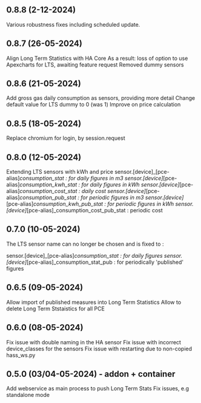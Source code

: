 ## 0.8.8 (2-12-2024)
Various robustness fixes including scheduled update.


## 0.8.7 (26-05-2024)
Align Long Term Statistics with HA Core
As a result: loss of option to use Apexcharts for LTS, awaiting feature request
Removed dummy sensors

## 0.8.6 (21-05-2024)
Add gross gas daily consumption as sensors, providing more detail
Change default value for LTS dummy to 0 (was 1)
Improve on price calculation

## 0.8.5 (18-05-2024)
Replace chromium for login, by session.request

## 0.8.0 (12-05-2024)
Extending LTS sensors with kWh and price
sensor.[device]_[pce-alias]_consumption_stat : for daily figures in m3
sensor.[device]_[pce-alias]_consumption_kwh_stat : for daily figures in kWh
sensor.[device]_[pce-alias]_consumption_cost_stat : daily cost
sensor.[device]_[pce-alias]_consumption_pub_stat : for periodic figures in m3
sensor.[device]_[pce-alias]_consumption_kwh_pub_stat : for periodic figures in kWh
sensor.[device]_[pce-alias]_consumption_cost_pub_stat : periodic cost

## 0.7.0 (10-05-2024)
The LTS sensor name can no longer be chosen and is fixed to :

sensor.[device]_[pce-alias]_consumption_stat : for daily figures
sensor.[device]_[pce-alias]_consumption_stat_pub : for periodically 'published' figures 

## 0.6.5 (09-05-2024)

Allow import of published measures into Long Term Statistics
Allow to delete Long Term Ststaistics for all PCE
  
## 0.6.0 (08-05-2024)

Fix issue with double naming in the HA sensor
Fix issue with incorrect device_classes for the sensors
Fix issue with restarting due to non-copied hass_ws.py

## 0.5.0 (03/04-05-2024) - addon + container

Add webservice as main process to push Long Term Stats
Fix issues, e.g standalone mode



